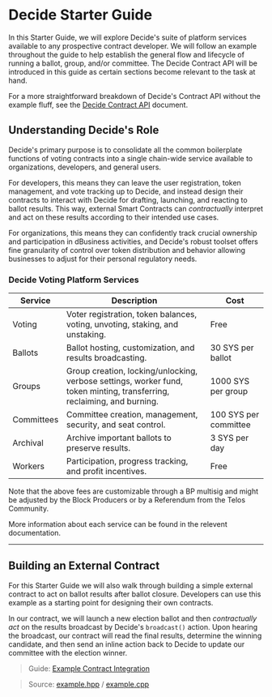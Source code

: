 # Decide Starter Guide

In this Starter Guide, we will explore Decide's suite of platform services available to any prospective contract developer. We will follow an example throughout the guide to help establish the general flow and lifecycle of running a ballot, group, and/or committee. The Decide Contract API will be introduced in this guide as certain sections become relevant to the task at hand. 

For a more straightforward breakdown of Decide's Contract API without the example fluff, see the [Decide Contract API](ContractAPI.md) document.

## Understanding Decide's Role

Decide's primary purpose is to consolidate all the common boilerplate functions of voting contracts into a single chain-wide service available to organizations, developers, and general users.

For developers, this means they can leave the user registration, token management, and vote tracking up to Decide, and instead design their contracts to interact with Decide for drafting, launching, and reacting to ballot results. This way, external Smart Contracts can *contractually* interpret and act on these results according to their intended use cases.

For organizations, this means they can confidently track crucial ownership and participation in dBusiness activities, and Decide's robust toolset offers fine granularity of control over token distribution and behavior allowing businesses to adjust for their personal regulatory needs.

### Decide Voting Platform Services

| Service | Description | Cost |
| --- | --- | --- |
| Voting | Voter registration, token balances, voting, unvoting, staking, and unstaking. | Free |
| Ballots | Ballot hosting, customization, and results broadcasting. | 30 SYS per ballot |
| Groups  | Group creation, locking/unlocking, verbose settings, worker fund, token minting, transferring, reclaiming, and burning. | 1000 SYS per group |
| Committees | Committee creation, management, security, and seat control. | 100 SYS per committee |
| Archival | Archive important ballots to preserve results. | 3 SYS per day |
| Workers | Participation, progress tracking, and profit incentives. | Free |

Note that the above fees are customizable through a BP multisig and might be adjusted by the Block Producers or by a Referendum from the Telos Community.

More information about each service can be found in the relevent documentation.

-----

## Building an External Contract

For this Starter Guide we will also walk through building a simple external contract to act on ballot results after ballot closure. Developers can use this example as a starting point for designing their own contracts.

In our contract, we will launch a new election ballot and then *contractually act* on the results broadcast by Decide's `broadcast()` action. Upon hearing the broadcast, our contract will read the final results, determine the winning candidate, and then send an inline action back to Decide to update our committee with the election winner.

> Guide: [Example Contract Integration](docs/ExampleGuide.md)

> Source:
[example.hpp](../contracts/example/include/example.hpp) / 
[example.cpp](../contracts/example/src/example.cpp)

